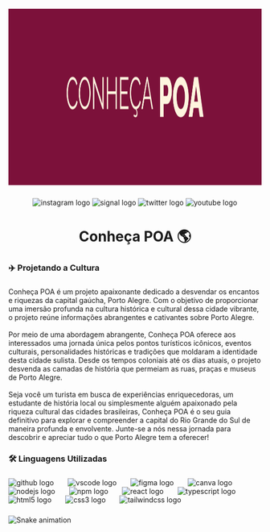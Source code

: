 <br clear="both">

<div align="center">
  <img height="350" src="https://github.com/Conheca-POA/.github/blob/B1.0.0/profile/content/banner.png?raw=true"  />
</div>

###

<div align="center">
  <img src="https://img.shields.io/static/v1?message=Instagram&logo=instagram&label=&color=E4405F&logoColor=white&labelColor=&style=for-the-badge" height="35" alt="instagram logo"  />
  <img src="https://img.shields.io/static/v1?message=Signal&logo=signal&label=&color=039BE5&logoColor=white&labelColor=&style=for-the-badge" height="35" alt="signal logo"  />
  <img src="https://img.shields.io/static/v1?message=Twitter&logo=twitter&label=&color=1DA1F2&logoColor=white&labelColor=&style=for-the-badge" height="35" alt="twitter logo"  />
  <img src="https://img.shields.io/static/v1?message=Youtube&logo=youtube&label=&color=FF0000&logoColor=white&labelColor=&style=for-the-badge" height="35" alt="youtube logo"  />
</div>

###

<h1 align="center">Conheça POA 🌎</h1>

###

<h3 align="left">✈️ Projetando a Cultura</h3>

###

<p align="left">Conheça POA é um projeto apaixonante dedicado a desvendar os encantos e riquezas da capital gaúcha, Porto Alegre. Com o objetivo de proporcionar uma imersão profunda na cultura histórica e cultural dessa cidade vibrante, o projeto reúne informações abrangentes e cativantes sobre Porto Alegre.<br><br>Por meio de uma abordagem abrangente, Conheça POA oferece aos interessados uma jornada única pelos pontos turísticos icônicos, eventos culturais, personalidades históricas e tradições que moldaram a identidade desta cidade sulista. Desde os tempos coloniais até os dias atuais, o projeto desvenda as camadas de história que permeiam as ruas, praças e museus de Porto Alegre.<br><br>Seja você um turista em busca de experiências enriquecedoras, um estudante de história local ou simplesmente alguém apaixonado pela riqueza cultural das cidades brasileiras, Conheça POA é o seu guia definitivo para explorar e compreender a capital do Rio Grande do Sul de maneira profunda e envolvente. Junte-se a nós nessa jornada para descobrir e apreciar tudo o que Porto Alegre tem a oferecer!</p>

###

<h3 align="left">🛠 Linguagens Utilizadas</h3>

###

<div align="left">
  <img src="https://skillicons.dev/icons?i=github" height="40" alt="github logo"  />
  <img width="20" />
  <img src="https://cdn.jsdelivr.net/gh/devicons/devicon/icons/vscode/vscode-original.svg" height="40" alt="vscode logo"  />
  <img width="20" />
  <img src="https://cdn.jsdelivr.net/gh/devicons/devicon/icons/figma/figma-original.svg" height="40" alt="figma logo"  />
  <img width="20" />
  <img src="https://cdn.jsdelivr.net/gh/devicons/devicon/icons/canva/canva-original.svg" height="40" alt="canva logo"  />
  <img width="20" />
  <img src="https://cdn.jsdelivr.net/gh/devicons/devicon/icons/nodejs/nodejs-original.svg" height="40" alt="nodejs logo"  />
  <img width="20" />
  <img src="https://cdn.jsdelivr.net/gh/devicons/devicon/icons/npm/npm-original-wordmark.svg" height="40" alt="npm logo"  />
  <img width="20" />
  <img src="https://cdn.jsdelivr.net/gh/devicons/devicon/icons/react/react-original.svg" height="40" alt="react logo"  />
  <img width="20" />
  <img src="https://cdn.jsdelivr.net/gh/devicons/devicon/icons/typescript/typescript-original.svg" height="40" alt="typescript logo"  />
  <img width="20" />
  <img src="https://cdn.jsdelivr.net/gh/devicons/devicon/icons/html5/html5-original.svg" height="40" alt="html5 logo"  />
  <img width="20" />
  <img src="https://cdn.jsdelivr.net/gh/devicons/devicon/icons/css3/css3-original.svg" height="40" alt="css3 logo"  />
  <img width="20" />
  <img src="https://skillicons.dev/icons?i=tailwind" height="40" alt="tailwindcss logo"  />
</div>

###

<img src="https://raw.githubusercontent.com/Conheca-POA/Conheca-POA/output/snake.svg" alt="Snake animation" />

###